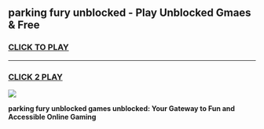 
## parking fury unblocked - Play Unblocked Gmaes & Free
<h3>
<a href="https://news.freeplayer.one?title=parking_fury_unblocked&ref=16F">CLICK TO PLAY</a></h3>
<hr>

<h3>
<a href="https://news.freeplayer.one?title=parking_fury_unblocked&ref=16F">CLICK 2 PLAY</a>
  
</h3>

<a href="https://news.freeplayer.one?title=parking_fury_unblocked&ref=16F/"><img src="https://clearcache.store/games.png"></a>


**parking fury unblocked games unblocked: Your Gateway to Fun and Accessible Online Gaming**
